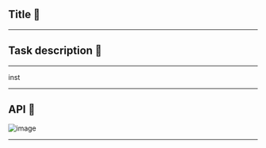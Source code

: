 ## Title 🍪

***
## Task description 🍪

***
inst
***
## API 🍪
![image](https://user-images.githubusercontent.com/101140452/168677314-3e5e673b-42ce-413e-bd84-8b717b22dfed.png)

***
   

